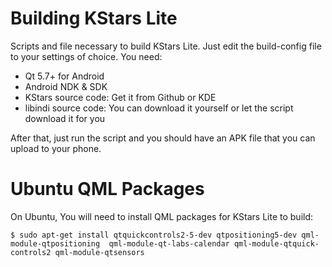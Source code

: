 # Building KStars Lite
Scripts and file necessary to build KStars Lite. Just edit the build-config file to your settings of choice. You need:

* Qt 5.7+ for Android
* Android NDK & SDK
* KStars source code: Get it from Github or KDE
* libindi source code: You can download it yourself or let the script download it for you

After that, just run the script and you should have an APK file that you can upload to your phone.

# Ubuntu QML Packages

On Ubuntu, You will need to install QML packages for KStars Lite to build:

```
$ sudo apt-get install qtquickcontrols2-5-dev qtpositioning5-dev qml-module-qtpositioning  qml-module-qt-labs-calendar qml-module-qtquick-controls2 qml-module-qtsensors
```


